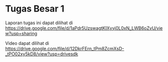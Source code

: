 # Tugas Besar 1
Laporan tugas ini dapat dilihat di https://drive.google.com/file/d/1aPdr5UzswagtKIXyvj0L0xN_LWB6oZvU/view?usp=sharing

Video dapat dilihat di https://drive.google.com/file/d/12DkrFErn_tPm8ZcmXsD-_tPO02xy5kD8/view?usp=drivesdk
